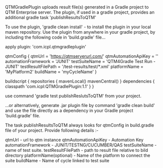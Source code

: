 QTMGradlePlugin uploads result file(s) generated in a Gradle project to QTM Enterprise server.
The plugin, if used in a gradle project, provides an additional gradle task 'publishResultsToQTM'

To use the plugin,
'gradle clean install' - to install the plugin in your local maven repository. 
Use the plugin from anywhere in your gradle project, by including the following code in 'build.gradle' file...

apply plugin: 'com.icpl.qtmgradleplugin'

qtmConfig 
{
	qtmUrl = 'https://qtmserverurl.com/'
	qtmAutomationApiKey = ''
	automationFramework = 'JUNIT'
	testSuiteName = 'QTM4Gradle Test Run - JUNIT'
	testResultFilePath = '/test-results/test/*.xml'
	platformName = 'MyPlatform2'
	buildName = 'myCycleName'
}

buildscript
{
    repositories 
	{
        mavenLocal()
		mavenCentral()
    }
    dependencies 
	{
        classpath 'com.icpl:QTMGradlePlugin:1.1'
    }
}

use command 'gradle test publishReslutsToQTM' from your project.

...or alternatively, generate .jar plugin file by command 'gradle clean build' and use the file directly as a dependency in your Gradle project 'build.gradle' file.

The task publishResultsToQTM always looks for qtmConfig in build.gradle file of your project. Provide following details :-

qtmUrl - url to qtm instance
qtmAutomationApiKey - Automation Key
automationFramework - JUNIT/TESTNG/CUCUMBER/QAS
testSuiteName - name of test suite.
testResultFilePath - path to result file relative to bild directory
platformName(optional) - Name of the platform to connect the suite
buildName - Name of cycle linked to test suite